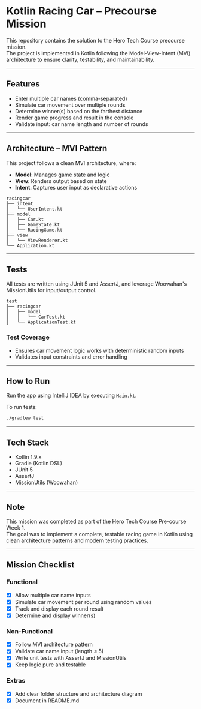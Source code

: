 # Kotlin Racing Car – Precourse Mission

This repository contains the solution to the Hero Tech Course precourse mission.  
The project is implemented in Kotlin following the Model-View-Intent (MVI) architecture to ensure clarity, testability, and maintainability.

---

## Features

- Enter multiple car names (comma-separated)  
- Simulate car movement over multiple rounds  
- Determine winner(s) based on the farthest distance  
- Render game progress and result in the console  
- Validate input: car name length and number of rounds  

---

## Architecture – MVI Pattern

This project follows a clean MVI architecture, where:

- **Model**: Manages game state and logic  
- **View**: Renders output based on state  
- **Intent**: Captures user input as declarative actions  

```
racingcar
├── intent
│   └── UserIntent.kt
├── model
│   ├── Car.kt
│   ├── GameState.kt
│   └── RacingGame.kt
├── view
│   └── ViewRenderer.kt
└── Application.kt
```

---

## Tests

All tests are written using JUnit 5 and AssertJ, and leverage Woowahan's MissionUtils for input/output control.

```
test
├── racingcar
│   ├── model
│   │   └── CarTest.kt
│   └── ApplicationTest.kt
```

### Test Coverage

- Ensures car movement logic works with deterministic random inputs  
- Validates input constraints and error handling  

---

## How to Run

Run the app using IntelliJ IDEA by executing `Main.kt`.

To run tests:

```bash
./gradlew test
```

---

## Tech Stack

- Kotlin 1.9.x  
- Gradle (Kotlin DSL)  
- JUnit 5  
- AssertJ  
- MissionUtils (Woowahan)

---

## Note

This mission was completed as part of the Hero Tech Course Pre-course Week 1.  
The goal was to implement a complete, testable racing game in Kotlin using clean architecture patterns and modern testing practices.

---

##  Mission Checklist

### Functional
- [x] Allow multiple car name inputs  
- [x] Simulate car movement per round using random values  
- [x] Track and display each round result  
- [x] Determine and display winner(s)  

### Non-Functional
- [x] Follow MVI architecture pattern  
- [x] Validate car name input (length ≤ 5)  
- [x] Write unit tests with AssertJ and MissionUtils  
- [x] Keep logic pure and testable  

### Extras
- [x] Add clear folder structure and architecture diagram  
- [x] Document in README.md

